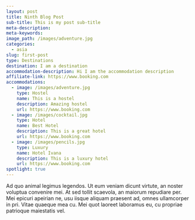```yaml
---
layout: post
title: Ninth Blog Post
sub-title: This is my post sub-title
meta-description:
meta-keywords:
image_path: /images/adventure.jpg
categories:
  - asia
slug: first-post
type: Destinations
destination: I am a destination
accommodation-description: Hi I am the accommodation description
affiliate-link: https://www.booking.com
accommodations:
  - image: /images/adventure.jpg
    type: Hostel
    name: This is a hostel
    description: Amazing hostel
    url: https://www.booking.com
  - image: /images/cocktail.jpg
    type: Hotel
    name: Best Hotel
    description: This is a great hotel
    url: https://www.booking.com
  - image: /images/pencils.jpg
    type: Luxury
    name: Hotel Ivana
    description: This is a luxury hotel
    url: https://www.booking.com
spotlight: true
---
```


Ad quo animal legimus legendos. Ut eum veniam dicunt virtute, an noster voluptua convenire mei. At sed tollit scaevola, an maiorum repudiare per. Mei epicuri apeirian ne, usu iisque aliquam praesent ad, omnes ullamcorper in pri. Vitae quaeque mea cu. Mei quot laoreet laboramus eu, cu propriae patrioque maiestatis vel.
